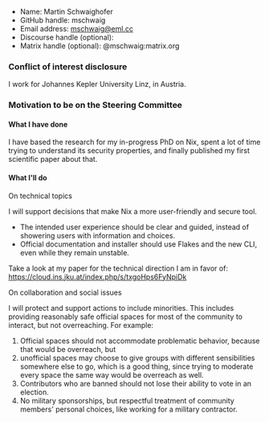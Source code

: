 - Name: Martin Schwaighofer
- GitHub handle: mschwaig
- Email address: mschwaig@eml.cc
- Discourse handle (optional):
- Matrix handle (optional): @mschwaig:matrix.org

### Conflict of interest disclosure

I work for Johannes Kepler University Linz, in Austria.

### Motivation to be on the Steering Committee

#### What I have done

I have based the research for my in-progress PhD on Nix,
spent a lot of time trying to understand its security properties,
and finally published my first scientific paper about that.

#### What I'll do

On technical topics

I will support decisions that make Nix a more user-friendly and secure tool.
* The intended user experience should be clear and guided, instead of showering users with information and choices.
* Official documentation and installer should use Flakes and the new CLI, even while they remain unstable.

Take a look at my paper for the technical direction I am in favor of:
<https://cloud.ins.jku.at/index.php/s/txgoHps6FyNpiDk>

On collaboration and social issues

I will protect and support actions to include minorities.
This includes providing reasonably safe official spaces for most of the community to interact, but not overreaching.
For example:
1. Official spaces should not accommodate problematic behavior, because that would be overreach, but
2. unofficial spaces may choose to give groups with different sensibilities somewhere else to go, which is a good thing, since trying to moderate every space the same way would be overreach as well.
3. Contributors who are banned should not lose their ability to vote in an election.
4. No military sponsorships, but respectful treatment of community members' personal choices, like working for a military contractor.

